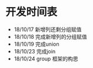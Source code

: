# 开发时间表
+ 18/10/17 新增列还剩分组赋值
+ 18/10/18 完成新增列的分组赋值
+ 18/10/19 完成union
+ 18/10/23 完成join
+ 18/10/24 group 框架的构思